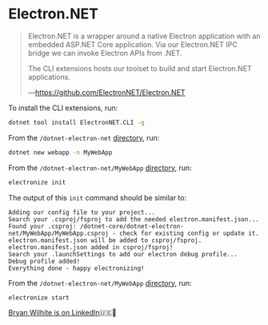 # Electron.NET

>Electron.NET is a wrapper around a native Electron application with an embedded ASP.NET Core application. Via our Electron.NET IPC bridge we can invoke Electron APIs from .NET.
>
>The CLI extensions hosts our toolset to build and start Electron.NET applications.
>
>—<https://github.com/ElectronNET/Electron.NET>
>

To install the CLI extensions, run:

```bash
dotnet tool install ElectronNET.CLI -g
```

From the `/dotnet-electron-net` [directory](../dotnet-electron-net), run:

```bash
dotnet new webapp -n MyWebApp
```

From the `/dotnet-electron-net/MyWebApp` [directory](../dotnet-electron-net/MyWebApp), run:

```bash
electronize init
```

The output of this `init` command should be similar to:

```console
Adding our config file to your project...
Search your .csproj/fsproj to add the needed electron.manifest.json...
Found your .csproj: /dotnet-core/dotnet-electron-net/MyWebApp/MyWebApp.csproj - check for existing config or update it.
electron.manifest.json will be added to csproj/fsproj.
electron.manifest.json added in csproj/fsproj!
Search your .launchSettings to add our electron debug profile...
Debug profile added!
Everything done - happy electronizing!
```

From the `/dotnet-electron-net/MyWebApp` [directory](../dotnet-electron-net/MyWebApp), run:

```console
electronize start
```

[Bryan Wilhite is on LinkedIn](https://www.linkedin.com/in/wilhite)🇺🇸💼
